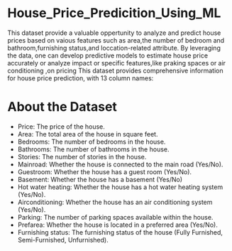 # House_Price_Predicition_Using_ML

This dataset provide a valuable oppertunity to analyze and predict house prices based on vaious features such as area,the number of bedroom and bathroom,furnishing status,and loccation-related attribute. By leveraging the data, one can develop predictive models to estimate house price accurately or analyze impact or specific features,like praking spaces or air conditioning ,on pricing
This dataset provides comprehensive information for house price prediction, with 13 column names:
# About the Dataset
* Price: The price of the house.
* Area: The total area of the house in square feet.
* Bedrooms: The number of bedrooms in the house.
* Bathrooms: The number of bathrooms in the house.
* Stories: The number of stories in the house.
* Mainroad: Whether the house is connected to the main road (Yes/No).
* Guestroom: Whether the house has a guest room (Yes/No).
* Basement: Whether the house has a basement (Yes/No)
* Hot water heating: Whether the house has a hot water heating system (Yes/No).
* Airconditioning: Whether the house has an air conditioning system (Yes/No).
* Parking: The number of parking spaces available within the house.
* Prefarea: Whether the house is located in a preferred area (Yes/No).
* Furnishing status: The furnishing status of the house (Fully Furnished, Semi-Furnished, Unfurnished).
